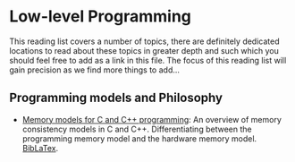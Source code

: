 # Low-level Programming

This reading list covers a number of topics, there are definitely dedicated locations to read about these topics in greater depth and such which you should feel free to add as a link in this file. The focus of this reading list will gain precision as we find more things to add...

## Programming models and Philosophy

- [Memory models for C and C++ programming](./assets/memory_models.pdf): An overview of memory consistency models in C and C++. Differentiating between the programming memory model and the hardware memory model. [BibLaTex](./assets/memory_models.bib).
